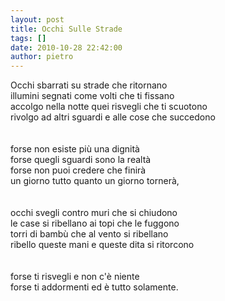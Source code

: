 ```yaml
---
layout: post
title: Occhi Sulle Strade
tags: []
date: 2010-10-28 22:42:00
author: pietro
---
```

Occhi sbarrati su strade che ritornano<br/>illumini segnati come volti che ti fissano<br/>accolgo nella notte quei risvegli che ti scuotono<br/>rivolgo ad altri sguardi e alle cose che succedono<br/><br/><br/>forse non esiste più una dignità<br/>forse quegli sguardi sono la realtà<br/>forse non puoi credere che finirà<br/>un giorno tutto quanto un giorno tornerà,<br/><br/><br/>occhi svegli contro muri che si chiudono<br/>le case si ribellano ai topi che le fuggono<br/>torri di bambù che al vento si ribellano<br/>ribello queste mani e queste dita si ritorcono<br/><br/><br/>forse ti risvegli e non c'è niente<br/>forse ti addormenti ed è tutto solamente.<br/>
